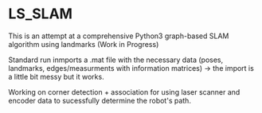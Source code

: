 # LS_SLAM
This is an attempt at a comprehensive Python3 graph-based SLAM algorithm using landmarks (Work in Progress)


Standard run inmports a .mat file with the necessary data (poses, landmarks, edges/measurments with information matrices)
-> the import is a little bit messy but it works. 

Working on corner detection + association for using laser scanner and encoder data to sucessfully determine the robot's path.  

